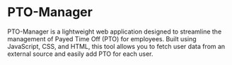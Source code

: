 # PTO-Manager
PTO-Manager is a lightweight web application designed to streamline the management of Payed Time Off (PTO) for employees. Built using JavaScript, CSS, and HTML, this tool allows you to fetch user data from an external source and easily add PTO for each user.
